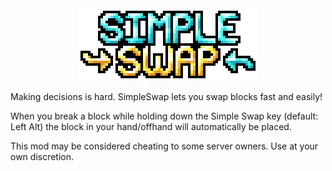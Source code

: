 <div align="center">
    <img alt="SimpleSwap" src="https://github.com/PoeticRainbow/SimpleSwap/blob/1.0/assets/fulllogo-highres.png?raw=true">
</div>

Making decisions is hard. SimpleSwap lets you swap blocks fast and easily!

When you break a block while holding down the Simple Swap key (default: Left Alt) the block in your hand/offhand will automatically be placed.

This mod may be considered cheating to some server owners. Use at your own discretion.